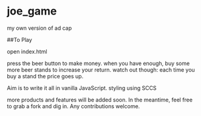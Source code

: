 # joe_game
my own version of ad cap

##To Play

open index.html

press the beer button to make money. when you have enough, buy some more beer stands to increase your return. watch out though: each time you buy a stand the price goes up.

Aim is to write it all in vanilla JavaScript. styling using SCCS

more products and features will be added soon. In the meantime, feel free to grab a fork and dig in. Any contributions welcome.


